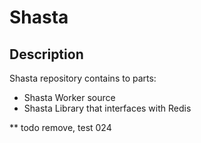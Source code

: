 # Shasta

## Description
Shasta repository contains to parts:
- Shasta Worker source
- Shasta Library that interfaces with Redis

** todo remove, test 024
